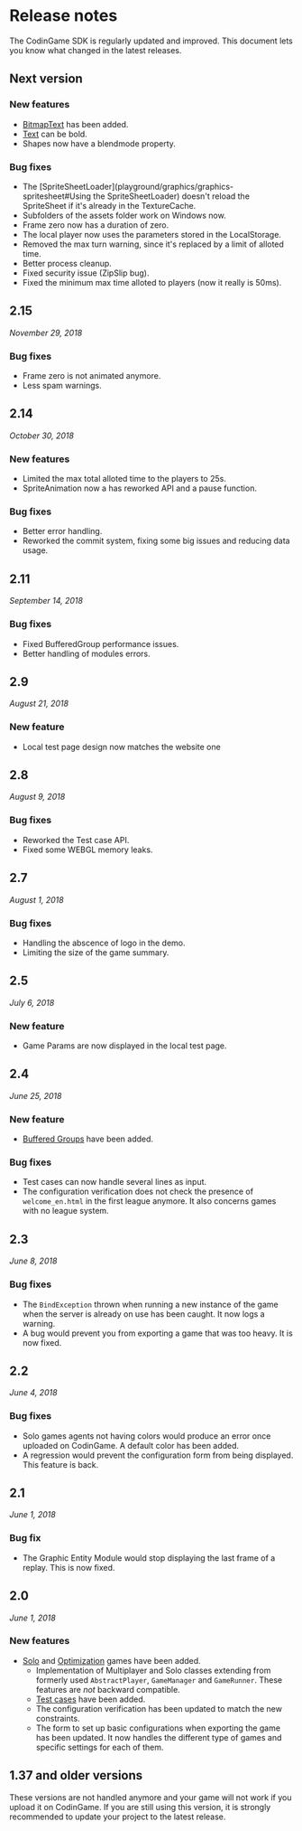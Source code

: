 # Release notes

The CodinGame SDK is regularly updated and improved. This document lets you know what changed in the latest releases.

## Next version

### New features

- [BitmapText](playground/graphics/graphics-text#BitmapText) has been added.
- [Text](playground/graphics/graphics-text#Text) can be bold.
- Shapes now have a blendmode property.

### Bug fixes

- The [SpriteSheetLoader](playground/graphics/graphics-spritesheet#Using the SpriteSheetLoader) doesn't reload the SpriteSheet if it's already in the TextureCache.
- Subfolders of the assets folder work on Windows now.
- Frame zero now has a duration of zero.
- The local player now uses the parameters stored in the LocalStorage.
- Removed the max turn warning, since it's replaced by a limit of alloted time.
- Better process cleanup.
- Fixed security issue (ZipSlip bug).
- Fixed the minimum max time alloted to players (now it really is 50ms).


## 2.15
*November 29, 2018*

### Bug fixes

- Frame zero is not animated anymore.
- Less spam warnings.

## 2.14
*October 30, 2018*

### New features

- Limited the max total alloted time to the players to 25s.
- SpriteAnimation now a has reworked API and a pause function.

### Bug fixes

- Better error handling.
- Reworked the commit system, fixing some big issues and reducing data usage.

## 2.11
*September 14, 2018*

### Bug fixes

- Fixed BufferedGroup performance issues.
- Better handling of modules errors.

## 2.9
*August 21, 2018*

### New feature

- Local test page design now matches the website one

## 2.8
*August 9, 2018*

### Bug fixes

- Reworked the Test case API.
- Fixed some WEBGL memory leaks.

## 2.7
*August 1, 2018*

### Bug fixes

- Handling the abscence of logo in the demo.
- Limiting the size of the game summary.

## 2.5
*July 6, 2018*

### New feature
 - Game Params are now displayed in the local test page.

## 2.4
*June 25, 2018*

### New feature

- [Buffered Groups](playground/graphics/graphics-6-advanced.md#buffered-groups) have been added.

### Bug fixes

- Test cases can now handle several lines as input.
- The configuration verification does not check the presence of `welcome_en.html` in the first league anymore. It also concerns games with no league system.

## 2.3
*June 8, 2018*

### Bug fixes

- The `BindException` thrown when running a new instance of the game when the server is already on use has been caught. It now logs a warning.
- A bug would prevent you from exporting a game that was too heavy. It is now fixed.

## 2.2
*June 4, 2018*

### Bug fixes

- Solo games agents not having colors would produce an error once uploaded on CodinGame. A default color has been added.
- A regression would prevent the configuration form from being displayed. This feature is back.

## 2.1
*June 1, 2018*

### Bug fix

- The Graphic Entity Module would stop displaying the last frame of a replay. This is now fixed.

## 2.0
*June 1, 2018*

### New features

- [Solo](playground/getting-started/tutorial-3-solo.md) and [Optimization](playground/getting-started/tutorial-4-opti.md) games have been added.
    - Implementation of Multiplayer and Solo classes extending from formerly used `AbstractPlayer`, `GameManager` and `GameRunner`. These features are *not* backward compatible.
    - [Test cases](playground/core-concepts/core-4-configuration.md#test-case-file) have been added.
    - The configuration verification has been updated to match the new constraints.
    - The form to set up basic configurations when exporting the game has been updated. It now handles the different type of games and specific settings for each of them.

## 1.37 and older versions

These versions are not handled anymore and your game will not work if you upload it on CodinGame. If you are still using this version, it is strongly recommended to update your project to the latest release.